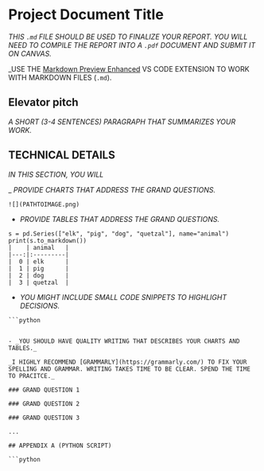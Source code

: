 # Project Document Title

__<Author Name>__

_THIS `.md` FILE SHOULD BE USED TO FINALIZE YOUR REPORT.  YOU WILL NEED TO COMPILE THE REPORT INTO A `.pdf` DOCUMENT AND SUBMIT IT ON CANVAS._

_USE THE [Markdown Preview Enhanced](https://marketplace.visualstudio.com/items?itemName=shd101wyy.markdown-preview-enhanced) VS CODE EXTENSION TO WORK WITH MARKDOWN FILES (`.md`).

## Elevator pitch

_A SHORT (3-4 SENTENCES) PARAGRAPH THAT SUMMARIZES YOUR WORK._

## TECHNICAL DETAILS

_IN THIS SECTION, YOU WILL_

_ _PROVIDE CHARTS THAT ADDRESS THE GRAND QUESTIONS._

```
![](PATHTOIMAGE.png)
```

- _PROVIDE TABLES THAT ADDRESS THE GRAND QUESTIONS._

```
s = pd.Series(["elk", "pig", "dog", "quetzal"], name="animal")
print(s.to_markdown())
|    | animal   |
|---:|:---------|
|  0 | elk      |
|  1 | pig      |
|  2 | dog      |
|  3 | quetzal  |
```

- _YOU MIGHT INCLUDE SMALL CODE SNIPPETS TO HIGHLIGHT DECISIONS._

```
```python
```
```

- _YOU SHOULD HAVE QUALITY WRITING THAT DESCRIBES YOUR CHARTS AND TABLES._

_I HIGHLY RECOMMEND [GRAMMARLY](https://grammarly.com/) TO FIX YOUR SPELLING AND GRAMMAR. WRITING TAKES TIME TO BE CLEAR. SPEND THE TIME TO PRACITCE._  

### GRAND QUESTION 1

### GRAND QUESTION 2

### GRAND QUESTION 3

...

## APPENDIX A (PYTHON SCRIPT)

```python

```